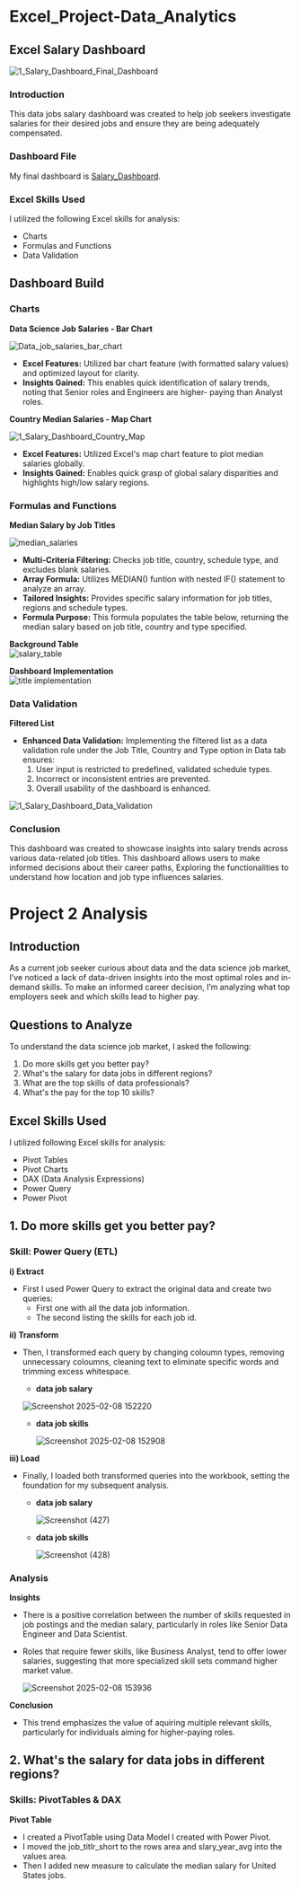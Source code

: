 # Excel_Project-Data_Analytics  
## Excel Salary Dashboard  
![1_Salary_Dashboard_Final_Dashboard](https://github.com/user-attachments/assets/a48f2ee0-c31f-4fc5-93a2-81c1e54b1fda)  
### Introduction  
This data jobs salary dashboard was created to help job seekers investigate salaries for their desired jobs and ensure they are being adequately compensated.  
### Dashboard File  
My final dashboard is [Salary_Dashboard](Project_1-Dashboard).  
### Excel Skills Used  
I utilized the following Excel skills for analysis:  

- Charts
- Formulas and Functions
- Data Validation

## Dashboard Build  
### Charts
**Data Science Job Salaries - Bar Chart**  

![Data_job_salaries_bar_chart](https://github.com/user-attachments/assets/33a8ac4b-accf-4a2d-b6aa-8b2ad98ae7d3)  
- **Excel Features:** Utilized bar chart feature (with formatted salary values) and optimized layout for clarity.
- **Insights Gained:** This enables quick identification of salary trends, noting that Senior roles and Engineers are higher- 
                       paying than Analyst roles.

**Country Median Salaries - Map Chart**   

![1_Salary_Dashboard_Country_Map](https://github.com/user-attachments/assets/b760b223-fb57-483e-8f38-fe0b9c5fbefc)  

- **Excel Features:** Utilized Excel's map chart feature to plot median salaries globally.
- **Insights Gained:** Enables quick grasp of global salary disparities and highlights high/low salary regions.

### Formulas and Functions  

**Median Salary by Job Titles**  

![median_salaries](https://github.com/user-attachments/assets/5aae826d-2f0c-4198-8345-e1edb5572138)  

- **Multi-Criteria Filtering:** Checks job title, country, schedule type, and excludes blank salaries.  
- **Array Formula:** Utilizes MEDIAN() funtion with nested IF() statement to analyze an array.
- **Tailored Insights:** Provides specific salary information for job titles, regions and schedule types.
- **Formula Purpose:** This formula populates the table below, returning the median salary based on job title, country and type specified.

**Background Table**  
![salary_table](https://github.com/user-attachments/assets/1b5ac614-34a8-4a45-b9bc-c5afc33b7013)  

**Dashboard Implementation**  
![title implementation](https://github.com/user-attachments/assets/d829979a-350c-4ba0-9673-aa40d6deb63f)  

### Data Validation  

**Filtered List**  

- **Enhanced Data Validation:** Implementing the filtered list as a data validation rule under the Job Title, Country and Type option in Data tab ensures:
  1. User input is restricted to predefined, validated schedule types.  
  2. Incorrect or inconsistent entries are prevented.  
  3. Overall usability of the dashboard is enhanced.
 
![1_Salary_Dashboard_Data_Validation](https://github.com/user-attachments/assets/819490bc-1a79-4a56-9245-8330111d8d84)  

### Conclusion  

This dashboard was created to showcase insights into salary trends across various data-related job titles. This dashboard allows users to make informed decisions about their career paths, Exploring the functionalities to understand how location and job type influences salaries.  

# Project 2 Analysis  
## Introduction  
As a current job seeker curious about data and the data science job market, I’ve noticed a lack of data-driven insights into the most optimal roles and in-demand skills. To make an informed career decision, I’m analyzing what top employers seek and which skills lead to higher pay.  
## Questions to Analyze  
To understand the data science job market, I asked the following:  
1. Do more skills get you better pay?
2. What's the salary for data jobs in different regions?
3. What are the top skills of data professionals?
4. What's the pay for the top 10 skills?
## Excel Skills Used  
I utilized following Excel skills for analysis:  
- Pivot Tables
- Pivot Charts
- DAX (Data Analysis Expressions)
- Power Query
- Power Pivot
## 1. Do more skills get you better pay?  
### Skill: Power Query (ETL)  
**i) Extract**  
- First I used Power Query to extract the original data and create two queries:  
  - First one with all the data job information.
  - The second listing the skills for each job id.

**ii) Transform**  
- Then, I transformed each query by changing coloumn types, removing unnecessary coloumns, cleaning text to eliminate specific words and trimming excess whitespace.

  - **data job salary**
  
  ![Screenshot 2025-02-08 152220](https://github.com/user-attachments/assets/124e4324-aa83-4650-b250-de040a86b474)

  - **data job skills**

    ![Screenshot 2025-02-08 152908](https://github.com/user-attachments/assets/8ba4ea45-f2d7-4394-a667-17bb6fb1fab6)

**iii) Load**  
- Finally, I loaded both transformed queries into the workbook, setting the foundation for my subsequent analysis.

  - **data job salary**  

    ![Screenshot (427)](https://github.com/user-attachments/assets/db93c104-9062-4caa-8f84-0951b165e664)

  - **data job skills**

    ![Screenshot (428)](https://github.com/user-attachments/assets/57ae8648-7f0c-43ef-b96d-77de128d3d0c)

### Analysis  
**Insights**  
- There is a positive correlation between the number of skills requested in job postings and the median salary, particularly in roles like Senior Data Engineer and Data Scientist.
- Roles that require fewer skills, like Business Analyst, tend to offer lower salaries, suggesting that more specialized skill sets command higher market value.

  ![Screenshot 2025-02-08 153936](https://github.com/user-attachments/assets/794de0aa-da29-4bcc-9a52-d29ebd2c9e7e)

**Conclusion**  
- This trend emphasizes the value of aquiring multiple relevant skills, particularly for individuals aiming for higher-paying roles.
## 2. What's the salary for data jobs in different regions?  
### Skills: PivotTables & DAX  
**Pivot Table**  
- I created a PivotTable using Data Model I created with Power Pivot.
- I moved the job_titlr_short to the rows area and slary_year_avg into the values area.
- Then I added new measure to calculate the median salary for United States jobs.
  


  



  
  

    
  

















